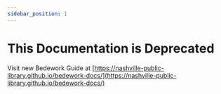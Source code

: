 ```yaml
---
sidebar_position: 1
---
```


# This Documentation is Deprecated
Visit new Bedework Guide at [https://nashville-public-library.github.io/bedework-docs/](https://nashville-public-library.github.io/bedework-docs/)